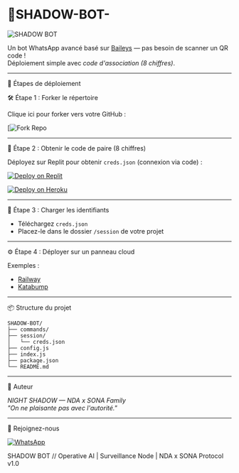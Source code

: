 # 🤖SHADOW-BOT-
![SHADOW BOT](https://i.postimg.cc/65k0KqY5/IMG-20250829-WA0136.jpg)

Un bot WhatsApp avancé basé sur [Baileys](com/WhiskeySockets/Baileys) — pas besoin de scanner un QR code !  
Déploiement simple avec *code d'association (8 chiffres)*.

---

🚀 Étapes de déploiement

🛠️ Étape 1 : Forker le répertoire

Clique ici pour forker vers votre GitHub :

[![Fork Repo](https://github.com/thompsontcholvens-beep/SHADOW-BOT/fork)

---

🔐 Étape 2 : Obtenir le code de paire (8 chiffres)

Déployez sur Replit pour obtenir `creds.json` (connexion via code) :

[![Deploy on Replit](https://replit.com/badge/github/thompsontcholvens-beep/SHADOW-BOT)](https://replit.com/github/thompsontcholvens-beep/SHADOW-BOT)

[![Deploy on Heroku](https://heroku.com/badge/github/thompsontcholvens-beep/SHADOW-BOT)](https://heroku.com/github/thompsontcholvens-beep/SHADOW-BOT) 

---

📁 Étape 3 : Charger les identifiants

- Téléchargez `creds.json`
- Placez-le dans le dossier `/session` de votre projet

---

⚙️ Étape 4 : Déployer sur un panneau cloud

Exemples :

- [Railway](https://railway.app)
- [Katabump](https://katabump.com)

---

📦 Structure du projet

```
SHADOW-BOT/
├── commands/
├── session/
│   └── creds.json
├── config.js
├── index.js
├── package.json
└── README.md
```

---

👤 Auteur

*NIGHT SHADOW — NDA x SONA Family*  
_"On ne plaisante pas avec l'autorité."_

---

📲 Rejoignez-nous

[![WhatsApp](https://img.shields.io/badge/Join-WhatsApp-green)](https://chat.whatsapp.com/https://whatsapp.com/channel/0029VbBdHP4KWEKiD3YlC70b)

SHADOW BOT // Operative AI | Surveillance Node | NDA x SONA Protocol v1.0
